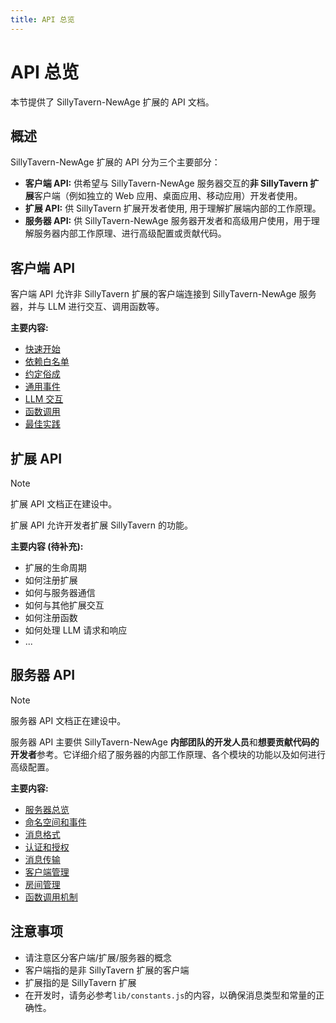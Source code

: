 ```yaml
---
title: API 总览
---
```


# API 总览

本节提供了 SillyTavern-NewAge 扩展的 API 文档。

## 概述

SillyTavern-NewAge 扩展的 API 分为三个主要部分：

* **客户端 API:**  供希望与 SillyTavern-NewAge 服务器交互的**非 SillyTavern 扩展**客户端（例如独立的 Web 应用、桌面应用、移动应用）开发者使用。
* **扩展 API:** 供 SillyTavern 扩展开发者使用, 用于理解扩展端内部的工作原理。
* **服务器 API:** 供 SillyTavern-NewAge 服务器开发者和高级用户使用，用于理解服务器内部工作原理、进行高级配置或贡献代码。

## 客户端 API

客户端 API 允许非 SillyTavern 扩展的客户端连接到 SillyTavern-NewAge 服务器，并与 LLM 进行交互、调用函数等。

**主要内容:**

* [快速开始](/api/client/getting-started)
* [依赖白名单](/api/client/dependences_whiteList)
* [约定俗成](/api/client/customary-convention)
* [通用事件](/api/client/common-events)
* [LLM 交互](/api/client/llm-interaction)
* [函数调用](/api/client/function-call)
* [最佳实践](/api/client/best-practices)

## 扩展 API

> [!NOTE]
> 扩展 API 文档正在建设中。

扩展 API 允许开发者扩展 SillyTavern 的功能。

**主要内容 (待补充):**

* 扩展的生命周期
* 如何注册扩展
* 如何与服务器通信
* 如何与其他扩展交互
* 如何注册函数
* 如何处理 LLM 请求和响应
* ...

## 服务器 API

> [!NOTE]
> 服务器 API 文档正在建设中。

服务器 API 主要供 SillyTavern-NewAge **内部团队的开发人员**和**想要贡献代码的开发者**参考。它详细介绍了服务器的内部工作原理、各个模块的功能以及如何进行高级配置。

**主要内容:**

* [服务器总览](/api/server/index)
* [命名空间和事件](/api/server/namespace-events)
* [消息格式](/api/server/messageFormats)
* [认证和授权](/api/server/authentication-and-authorization)
* [消息传输](/api/server/data-transmission)
* [客户端管理](/api/server/function-call)
* [房间管理](/api/server/client-management)
* [函数调用机制](/api/server/room-management)

## 注意事项

* 请注意区分客户端/扩展/服务器的概念
* 客户端指的是非 SillyTavern 扩展的客户端
* 扩展指的是 SillyTavern 扩展
* 在开发时，请务必参考`lib/constants.js`的内容，以确保消息类型和常量的正确性。